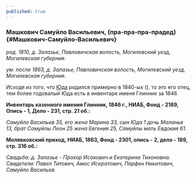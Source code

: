 ```yaml
---
published: true
---
```


### Машкович Самуйло Васильевич, (пра-пра-пра-прадед) {#Машкович-Самуйло-Васильевич}

_род. 1810, д. Залазье, Павловичская волость, Могилевский уезд, Могилевская губерния._

_ум. после 1863, д. Залазье, Павловичская волость, Могилевский уезд, Могилевская губерния._

Исходя из того, что [Юда](#Машкович-Юда-Самуилович) родился примерно в 1840-ых (), то это его отец, тем более годовалый Юда есть в инвентаре именя Глинник за 1846.

**Инвентарь казенного имения Глинник, 1846 г., НИАБ, Фонд - 2189, Опись - 1, Дело - 231, стр. 21 об.:**

_Самуйло Васильев 35, его жена Марина 33, сын Юда 1 дочь Маланья 13, брат Самуйлы Леон 25 жена Евгения 25, Самуйлы мать Евдокия 61_.

**Молявковский приход, НИАБ, 1863, Фонд - 2301, опись - 2, дело - 189, стр. 316 об.:**

_Свадьба: д. Залазье - Прохор Исакович и Екатерина Тихоновна. 
Свидетели: Павел Титович, Амос Исератович, Парфен Никитович, Самуйло Васильев._
